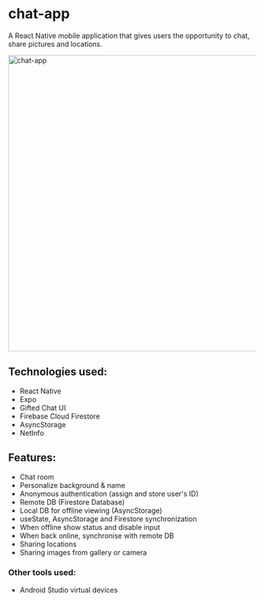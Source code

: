 # chat-app

A React Native mobile application that gives users the opportunity to chat, share pictures and locations.

<img alt="chat-app" src="https://github.com/Eloi-Perez/chat-app/blob/assets/chat-app.gif" height="600" />

## Technologies used:
* React Native
* Expo
* Gifted Chat UI
* Firebase Cloud Firestore
* AsyncStorage
* NetInfo

## Features:
* Chat room
* Personalize background & name
* Anonymous authentication (assign and store user's ID)
* Remote DB (Firestore Database)
* Local DB for offline viewing (AsyncStorage)
* useState, AsyncStorage and Firestore synchronization
* When offline show status and disable input
* When back online, synchronise with remote DB
* Sharing locations
* Sharing images from gallery or camera

### Other tools used:
* Android Studio virtual devices
